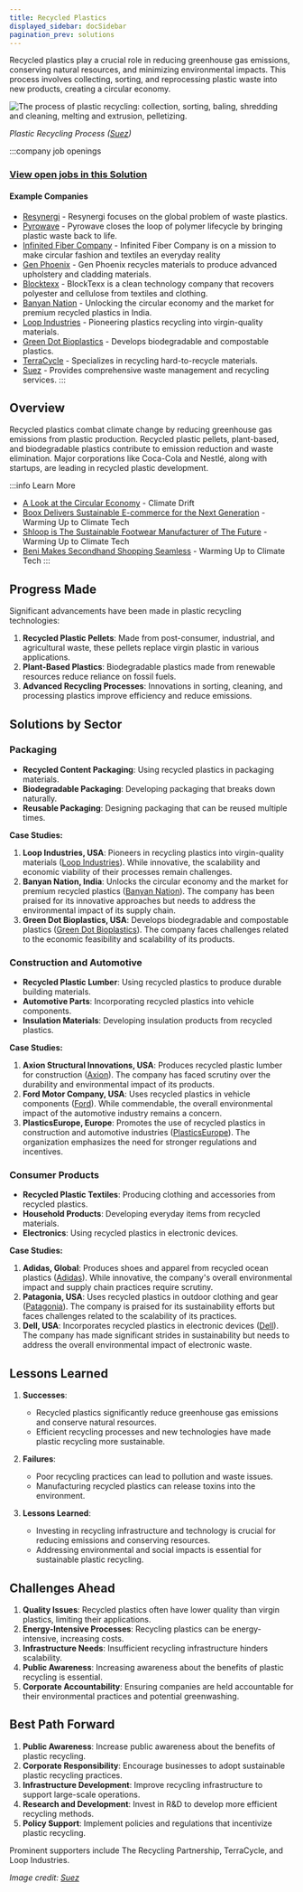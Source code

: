 ```yaml
---
title: Recycled Plastics
displayed_sidebar: docSidebar
pagination_prev: solutions
---
```


Recycled plastics play a crucial role in reducing greenhouse gas emissions, conserving natural resources, and minimizing environmental impacts. This process involves collecting, sorting, and reprocessing plastic waste into new products, creating a circular economy.

![The process of plastic recycling: collection, sorting, baling, shredding and cleaning, melting and extrusion, pelletizing.](/../static/img/recycled-plastics.png)

*Plastic Recycling Process ([Suez](https://www.suez.co.uk/en-gb/our-offering/communities-and-individuals/education-tools-and-resources/what-happens-to-waste/recycling/plastic))*

:::company job openings
### [View open jobs in this Solution](https://climatebase.org/jobs?l=&q=&drawdown_solutions=Recycled+Plastics)
#### Example Companies
- [Resynergi](https://www.climatetechlist.com/company/resynergi) - Resynergi focuses on the global problem of waste plastics.
- [Pyrowave](https://www.climatetechlist.com/company/pyrowave) - Pyrowave closes the loop of polymer lifecycle by bringing plastic waste back to life.
- [Infinited Fiber Company](https://www.climatetechlist.com/company/infinited-fiber-company) - Infinited Fiber Company is on a mission to make circular fashion and textiles an everyday reality
- [Gen Phoenix](https://www.climatetechlist.com/company/gen-phoenix) - Gen Phoenix recycles materials to produce advanced upholstery and cladding materials.
- [Blocktexx](https://www.climatetechlist.com/company/blocktexx) - BlockTexx is a clean technology company that recovers polyester and cellulose from textiles and clothing.
- [Banyan Nation](https://www.banyannation.com) - Unlocking the circular economy and the market for premium recycled plastics in India.
- [Loop Industries](https://www.loopindustries.com) - Pioneering plastics recycling into virgin-quality materials.
- [Green Dot Bioplastics](https://www.greendotbioplastics.com) - Develops biodegradable and compostable plastics.
- [TerraCycle](https://www.terracycle.com) - Specializes in recycling hard-to-recycle materials.
- [Suez](https://www.suez.com) - Provides comprehensive waste management and recycling services.
:::

## Overview

Recycled plastics combat climate change by reducing greenhouse gas emissions from plastic production. Recycled plastic pellets, plant-based, and biodegradable plastics contribute to emission reduction and waste elimination. Major corporations like Coca-Cola and Nestlé, along with startups, are leading in recycled plastic development.

:::info Learn More
- [A Look at the Circular Economy](https://climatedrift.substack.com/p/a-look-at-the-circular-economy) - Climate Drift
- [Boox Delivers Sustainable E-commerce for the Next Generation](https://warminguptoclimatetech.substack.com/p/boox-sustainable-ecommerce) - Warming Up to Climate Tech
- [Shloop is The Sustainable Footwear Manufacturer of The Future](https://warminguptoclimatetech.substack.com/p/shloop-sustainable-footwear) - Warming Up to Climate Tech
- [Beni Makes Secondhand Shopping Seamless](https://warminguptoclimatetech.substack.com/p/beni-makes-secondhand-shopping-seamless) - Warming Up to Climate Tech
:::

## Progress Made

Significant advancements have been made in plastic recycling technologies:

1. **Recycled Plastic Pellets**: Made from post-consumer, industrial, and agricultural waste, these pellets replace virgin plastic in various applications.
2. **Plant-Based Plastics**: Biodegradable plastics made from renewable resources reduce reliance on fossil fuels.
3. **Advanced Recycling Processes**: Innovations in sorting, cleaning, and processing plastics improve efficiency and reduce emissions.

## Solutions by Sector

### Packaging
- **Recycled Content Packaging**: Using recycled plastics in packaging materials.
- **Biodegradable Packaging**: Developing packaging that breaks down naturally.
- **Reusable Packaging**: Designing packaging that can be reused multiple times.

**Case Studies:**
1. **Loop Industries, USA**: Pioneers in recycling plastics into virgin-quality materials ([Loop Industries](https://www.loopindustries.com)). While innovative, the scalability and economic viability of their processes remain challenges.
2. **Banyan Nation, India**: Unlocks the circular economy and the market for premium recycled plastics ([Banyan Nation](https://www.banyannation.com)). The company has been praised for its innovative approaches but needs to address the environmental impact of its supply chain.
3. **Green Dot Bioplastics, USA**: Develops biodegradable and compostable plastics ([Green Dot Bioplastics](https://www.greendotbioplastics.com)). The company faces challenges related to the economic feasibility and scalability of its products.

### Construction and Automotive
- **Recycled Plastic Lumber**: Using recycled plastics to produce durable building materials.
- **Automotive Parts**: Incorporating recycled plastics into vehicle components.
- **Insulation Materials**: Developing insulation products from recycled plastics.

**Case Studies:**
1. **Axion Structural Innovations, USA**: Produces recycled plastic lumber for construction ([Axion](https://www.axionsi.com)). The company has faced scrutiny over the durability and environmental impact of its products.
2. **Ford Motor Company, USA**: Uses recycled plastics in vehicle components ([Ford](https://www.ford.com)). While commendable, the overall environmental impact of the automotive industry remains a concern.
3. **PlasticsEurope, Europe**: Promotes the use of recycled plastics in construction and automotive industries ([PlasticsEurope](https://www.plasticseurope.org)). The organization emphasizes the need for stronger regulations and incentives.

### Consumer Products
- **Recycled Plastic Textiles**: Producing clothing and accessories from recycled plastics.
- **Household Products**: Developing everyday items from recycled materials.
- **Electronics**: Using recycled plastics in electronic devices.

**Case Studies:**
1. **Adidas, Global**: Produces shoes and apparel from recycled ocean plastics ([Adidas](https://www.adidas.com)). While innovative, the company's overall environmental impact and supply chain practices require scrutiny.
2. **Patagonia, USA**: Uses recycled plastics in outdoor clothing and gear ([Patagonia](https://www.patagonia.com)). The company is praised for its sustainability efforts but faces challenges related to the scalability of its practices.
3. **Dell, USA**: Incorporates recycled plastics in electronic devices ([Dell](https://www.dell.com)). The company has made significant strides in sustainability but needs to address the overall environmental impact of electronic waste.

## Lessons Learned

1. **Successes**:
   - Recycled plastics significantly reduce greenhouse gas emissions and conserve natural resources.
   - Efficient recycling processes and new technologies have made plastic recycling more sustainable.

2. **Failures**:
   - Poor recycling practices can lead to pollution and waste issues.
   - Manufacturing recycled plastics can release toxins into the environment.

3. **Lessons Learned**:
   - Investing in recycling infrastructure and technology is crucial for reducing emissions and conserving resources.
   - Addressing environmental and social impacts is essential for sustainable plastic recycling.

## Challenges Ahead

1. **Quality Issues**: Recycled plastics often have lower quality than virgin plastics, limiting their applications.
2. **Energy-Intensive Processes**: Recycling plastics can be energy-intensive, increasing costs.
3. **Infrastructure Needs**: Insufficient recycling infrastructure hinders scalability.
4. **Public Awareness**: Increasing awareness about the benefits of plastic recycling is essential.
5. **Corporate Accountability**: Ensuring companies are held accountable for their environmental practices and potential greenwashing.

## Best Path Forward

1. **Public Awareness**: Increase public awareness about the benefits of plastic recycling.
2. **Corporate Responsibility**: Encourage businesses to adopt sustainable plastic recycling practices.
3. **Infrastructure Development**: Improve recycling infrastructure to support large-scale operations.
4. **Research and Development**: Invest in R&D to develop more efficient recycling methods.
5. **Policy Support**: Implement policies and regulations that incentivize plastic recycling.

Prominent supporters include The Recycling Partnership, TerraCycle, and Loop Industries.

*Image credit: [Suez](https://www.suez.co.uk/en-gb/our-offering/communities-and-individuals/education-tools-and-resources/what-happens-to-waste/recycling/plastic)*
